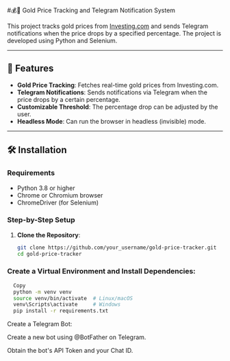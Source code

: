 #💰🔔 Gold Price Tracking and Telegram Notification System

This project tracks gold prices from [Investing.com](https://www.investing.com/) and sends Telegram notifications when the price drops by a specified percentage. The project is developed using Python and Selenium.

---

## 📌 Features

- **Gold Price Tracking**: Fetches real-time gold prices from Investing.com.
- **Telegram Notifications**: Sends notifications via Telegram when the price drops by a certain percentage.
- **Customizable Threshold**: The percentage drop can be adjusted by the user.
- **Headless Mode**: Can run the browser in headless (invisible) mode.

---

## 🛠 Installation

### Requirements

- Python 3.8 or higher
- Chrome or Chromium browser
- ChromeDriver (for Selenium)

### Step-by-Step Setup

1. **Clone the Repository**:
   ```bash
   git clone https://github.com/your_username/gold-price-tracker.git
   cd gold-price-tracker

### Create a Virtual Environment and Install Dependencies:

```bash
  Copy
  python -m venv venv
  source venv/bin/activate  # Linux/macOS
  venv\Scripts\activate     # Windows
  pip install -r requirements.txt
```

Create a Telegram Bot:

Create a new bot using @BotFather on Telegram.

Obtain the bot's API Token and your Chat ID.
